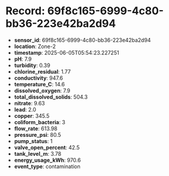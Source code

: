 # Record: 69f8c165-6999-4c80-bb36-223e42ba2d94

- **sensor_id**: 69f8c165-6999-4c80-bb36-223e42ba2d94
- **location**: Zone-2
- **timestamp**: 2025-06-05T05:54:23.227251
- **pH**: 7.9
- **turbidity**: 0.39
- **chlorine_residual**: 1.77
- **conductivity**: 947.6
- **temperature_C**: 14.6
- **dissolved_oxygen**: 7.9
- **total_dissolved_solids**: 504.3
- **nitrate**: 9.63
- **lead**: 2.0
- **copper**: 345.5
- **coliform_bacteria**: 3
- **flow_rate**: 613.98
- **pressure_psi**: 80.5
- **pump_status**: 1
- **valve_open_percent**: 42.5
- **tank_level_m**: 3.78
- **energy_usage_kWh**: 970.6
- **event_type**: contamination